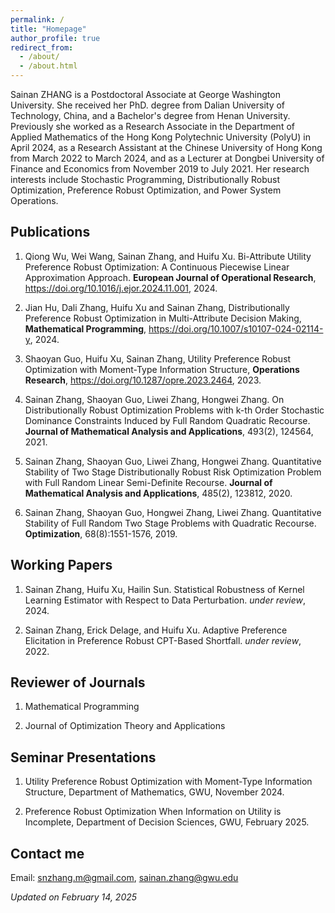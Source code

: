 ```yaml
---
permalink: /
title: "Homepage"
author_profile: true
redirect_from: 
  - /about/
  - /about.html
---
```


Sainan ZHANG is a Postdoctoral Associate at George Washington University. She received her PhD. degree from Dalian University of Technology, China, and a Bachelor's degree from Henan University. Previously she worked as a Research Associate in the Department of Applied Mathematics of the Hong Kong Polytechnic University (PolyU) in April 2024, as a Research Assistant at the Chinese University of Hong Kong from March 2022 to March 2024, and as a Lecturer at Dongbei University of Finance and Economics from November 2019 to July 2021. Her research interests include Stochastic Programming, Distributionally Robust Optimization, Preference Robust Optimization, and Power System Operations.

Publications
------
1. Qiong Wu, Wei Wang, Sainan Zhang, and Huifu Xu. Bi-Attribute Utility Preference Robust Optimization: A Continuous Piecewise Linear Approximation Approach. __European Journal of Operational Research__, https://doi.org/10.1016/j.ejor.2024.11.001, 2024.

2. Jian Hu, Dali Zhang, Huifu Xu and Sainan Zhang,  Distributionally Preference Robust Optimization in Multi-Attribute Decision Making, __Mathematical Programming__, https://doi.org/10.1007/s10107-024-02114-y, 2024.

3. Shaoyan Guo, Huifu Xu, Sainan Zhang, Utility Preference Robust Optimization with Moment-Type Information Structure, __Operations Research__, https://doi.org/10.1287/opre.2023.2464, 2023.

4. Sainan Zhang, Shaoyan Guo, Liwei Zhang, Hongwei Zhang. On Distributionally Robust Optimization Problems with k-th Order Stochastic Dominance Constraints Induced by Full Random Quadratic Recourse. __Journal of Mathematical Analysis and Applications__, 493(2), 124564, 2021.

5. Sainan Zhang, Shaoyan Guo, Liwei Zhang, Hongwei Zhang. Quantitative Stability of Two Stage Distributionally Robust Risk Optimization Problem with Full Random Linear Semi-Definite Recourse. __Journal of Mathematical Analysis and Applications__, 485(2), 123812, 2020.

6. Sainan Zhang, Shaoyan Guo, Hongwei Zhang, Liwei Zhang. Quantitative Stability of Full Random Two Stage Problems with Quadratic Recourse. __Optimization__, 68(8):1551-1576, 2019.

Working Papers
-------
1. Sainan Zhang, Huifu Xu, Hailin Sun. Statistical Robustness of Kernel Learning Estimator with Respect to Data Perturbation. _under review_, 2024.

2. Sainan Zhang, Erick Delage, and Huifu Xu. Adaptive Preference Elicitation in Preference Robust CPT-Based Shortfall. _under review_, 2022.

Reviewer of Journals
-------
1. Mathematical Programming

2. Journal of Optimization Theory and Applications

Seminar Presentations
-------
1. Utility Preference Robust Optimization with Moment-Type Information Structure, Department of Mathematics, GWU, November 2024.

2. Preference Robust Optimization When Information on Utility is Incomplete, Department of Decision Sciences, GWU, February 2025.


Contact me
------
Email: snzhang.m@gmail.com, sainan.zhang@gwu.edu

_Updated on February 14, 2025_
